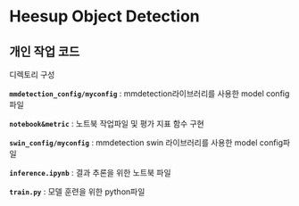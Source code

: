 # Heesup Object Detection

## 개인 작업 코드

디렉토리 구성

**`mmdetection_config/myconfig`** : mmdetection라이브러리를 사용한 model config파일

**`notebook&metric`** : 노트북 작업파일 및 평가 지표 함수 구현

**`swin_config/myconfig`** : mmdetection swin 라이브러리를 사용한 model config파일

**`inference.ipynb`** : 결과 추론을 위한 노트북 파일

**`train.py`** : 모델 훈련을 위한 python파일
